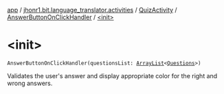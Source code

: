 [app](../../../index.md) / [jhonr1.bit.language_translator.activities](../../index.md) / [QuizActivity](../index.md) / [AnswerButtonOnClickHandler](index.md) / [&lt;init&gt;](./-init-.md)

# &lt;init&gt;

`AnswerButtonOnClickHandler(questionsList: `[`ArrayList`](https://kotlinlang.org/api/latest/jvm/stdlib/kotlin.collections/-array-list/index.html)`<`[`Questions`](../../../jhonr1.bit.language_translator.helpers/-questions/index.md)`>)`

Validates the user's answer and display appropriate color for the right and wrong answers.

